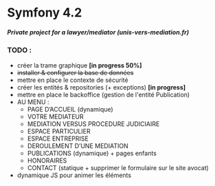# Symfony 4.2
##### Private project for a lawyer/mediator (unis-vers-mediation.fr)

### TODO :
- créer la trame graphique **[in progress 50%]**
- ~~installer & configurer la base de données~~
- mettre en place le contexte de sécurité
- créer les entités & repositories (+ exceptions) **[in progress]**
- mettre en place le backoffice (gestion de l'entité Publication)
- AU MENU :
  - PAGE D’ACCUEIL (dynamique)
  - VOTRE MEDIATEUR
  - MEDIATION VERSUS PROCEDURE JUDICIAIRE
  - ESPACE PARTICULIER
  - ESPACE ENTREPRISE
  - DEROULEMENT D’UNE MEDIATION
  - PUBLICATIONS (dynamique) + pages enfants
  - HONORAIRES
  - CONTACT (statique + supprimer le formulaire sur le site avocat)
- dynamique JS pour animer les éléments